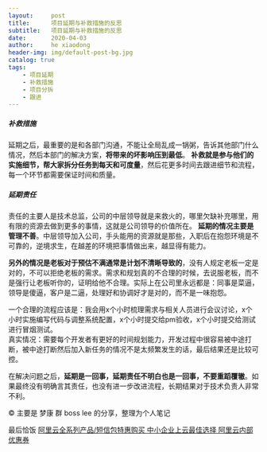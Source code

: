 ```yaml
---
layout:     post
title:      项目延期与补救措施的反思
subtitle:   项目延期与补救措施的反思
date:       2020-04-03
author:     he xiaodong
header-img: img/default-post-bg.jpg
catalog: true
tags:
    - 项目延期
    - 补救措施
    - 项目分拆
    - 跟进
---
```


##### 补救措施
延期之后，最重要的是和各部门沟通，不能让全局乱成一锅粥，告诉其他部门什么情况，然后本部门的解决方案，**将带来的坏影响压到最低**。
**补救就是参与他们的实施细节，帮大家拆分任务到每天和可度量**，然后花更多时间去跟进细节和流程，每一个环节都需要保证时间和质量。

##### 延期责任
责任的主要人是技术总监，公司的中层领导就是来救火的，哪里欠缺补充哪里，用有限的资源去做到更多的事情，这就是公司领导的价值所在。
**延期的情况主要是管理不善**。中层领导加入公司，手头能用的资源就是那些，入职后在抱怨环境是不可靠的，逆境求生，在越差的环境把事情做出来，越显得有能力。

**另外的情况是老板对于预估不满通常是计划不清晰导致的**，没有人规定老板一定是对的，不可以拒绝老板的需求。需求和规划真的不合理的时候，去说服老板，而不是强行让老板听你的，证明给他不合理。实际上在公司里永远都是：同事是菜逼，领导是傻逼，客户是二逼，处理好和协调好才是对的，而不是一味抱怨。

一个合理的流程应该是：我会用x个小时梳理需求与相关人员进行会议讨论，x个小时实施编写代码与调整系统配置，x个小时提交给pm验收，x个小时提交给测试进行冒烟测试。<br />
真实情况：需要每个开发者有更好的时间规划能力，开发过程中很容易被中途打断，被中途打断然后加入新任务的情况不是太频繁发生的话，最后结果还是比较可控。

在解决问题之后，**延期是一回事，延期责任不明白也是一回事，不要重蹈覆辙**。如果最终没有明确言其责任，也没有进一步改进流程，长期结果对于技术负责人非常不利。

© 主要是 梦康 群 boss lee 的分享，整理为个人笔记


最后恰饭 [阿里云全系列产品/短信包特惠购买 中小企业上云最佳选择 阿里云内部优惠券](https://www.aliyun.com/minisite/goods?userCode=0amqgcs9)